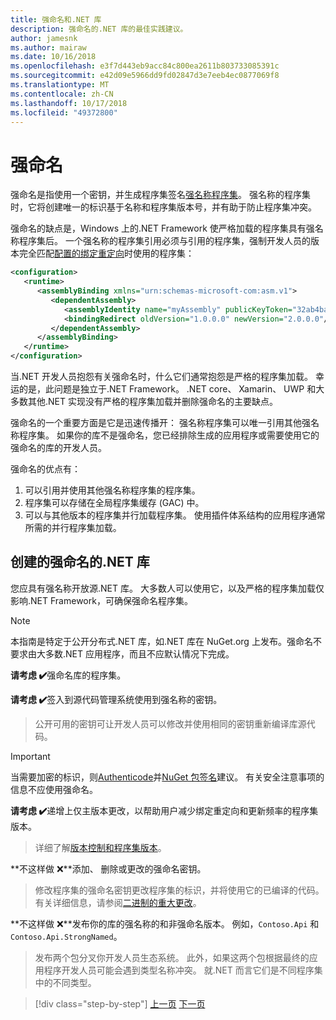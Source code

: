 ```yaml
---
title: 强命名和.NET 库
description: 强命名的.NET 库的最佳实践建议。
author: jamesnk
ms.author: mairaw
ms.date: 10/16/2018
ms.openlocfilehash: e3f7d443eb9acc84c800ea2611b803733085391c
ms.sourcegitcommit: e42d09e5966dd9fd02847d3e7eeb4ec0877069f8
ms.translationtype: MT
ms.contentlocale: zh-CN
ms.lasthandoff: 10/17/2018
ms.locfileid: "49372800"
---
```

# <a name="strong-naming"></a>强命名

强命名是指使用一个密钥，并生成程序集签名[强名称程序集](../../framework/app-domains/strong-named-assemblies.md)。 强名称的程序集时，它将创建唯一的标识基于名称和程序集版本号，并有助于防止程序集冲突。

强命名的缺点是，Windows 上的.NET Framework 使严格加载的程序集具有强名称程序集后。 一个强名称的程序集引用必须与引用的程序集，强制开发人员的版本完全匹配[配置的绑定重定向](../../framework/configure-apps/redirect-assembly-versions.md)时使用的程序集：

```xml
<configuration>
   <runtime>
      <assemblyBinding xmlns="urn:schemas-microsoft-com:asm.v1">
         <dependentAssembly>
            <assemblyIdentity name="myAssembly" publicKeyToken="32ab4ba45e0a69a1" culture="neutral" />
            <bindingRedirect oldVersion="1.0.0.0" newVersion="2.0.0.0"/>
         </dependentAssembly>
      </assemblyBinding>
   </runtime>
</configuration>
```

当.NET 开发人员抱怨有关强命名时，什么它们通常抱怨是严格的程序集加载。 幸运的是，此问题是独立于.NET Framework。 .NET core、 Xamarin、 UWP 和大多数其他.NET 实现没有严格的程序集加载并删除强命名的主要缺点。

强命名的一个重要方面是它是迅速传播开： 强名称程序集可以唯一引用其他强名称程序集。 如果你的库不是强命名，您已经排除生成的应用程序或需要使用它的强命名的库的开发人员。

强命名的优点有：

1. 可以引用并使用其他强名称程序集的程序集。
2. 程序集可以存储在全局程序集缓存 (GAC) 中。
3. 可以与其他版本的程序集并行加载程序集。 使用插件体系结构的应用程序通常所需的并行程序集加载。

## <a name="create-strong-named-net-libraries"></a>创建的强命名的.NET 库

您应具有强名称开放源.NET 库。 大多数人可以使用它，以及严格的程序集加载仅影响.NET Framework，可确保强命名程序集。

> [!NOTE]
> 本指南是特定于公开分布式.NET 库，如.NET 库在 NuGet.org 上发布。强命名不要求由大多数.NET 应用程序，而且不应默认情况下完成。

**请考虑 ✔️**强命名库的程序集。

**请考虑 ✔️**签入到源代码管理系统使用到强名称的密钥。

> 公开可用的密钥可让开发人员可以修改并使用相同的密钥重新编译库源代码。

> [!IMPORTANT]
> 当需要加密的标识，则[Authenticode](/windows-hardware/drivers/install/authenticode)并[NuGet 包签名](/nuget/create-packages/sign-a-package)建议。 有关安全注意事项的信息不应使用强命名。

**请考虑 ✔️**递增上仅主版本更改，以帮助用户减少绑定重定向和更新频率的程序集版本。

> 详细了解[版本控制和程序集版本](./versioning.md#assembly-version)。

**不这样做 ❌**添加、 删除或更改的强命名密钥。

> 修改程序集的强命名密钥更改程序集的标识，并将使用它的已编译的代码。 有关详细信息，请参阅[二进制的重大更改](./breaking-changes.md#binary-breaking-change)。

**不这样做 ❌**发布你的库的强名称的和非强命名版本。 例如，`Contoso.Api` 和 `Contoso.Api.StrongNamed`。

> 发布两个包分叉你开发人员生态系统。 此外，如果这两个包根据最终的应用程序开发人员可能会遇到类型名称冲突。 就.NET 而言它们是不同程序集中的不同类型。

>[!div class="step-by-step"]
[上一页](./cross-platform-targeting.md)
[下一页](./nuget.md)
